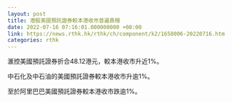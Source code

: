 ```yaml
---
layout: post
title: 港股美國預託證券較本港收市普遍靠穩
date: 2022-07-16 07:16:01.000000000 +08:00
link: https://news.rthk.hk/rthk/ch/component/k2/1658006-20220716.htm
categories: rthk
---
```


滙控美國預託證券折合48.12港元，較本港收市升近1%。

中石化及中石油的美國預託證券較本港收市升逾1%。

至於阿里巴巴美國預託證券較本港收市跌逾1%。

